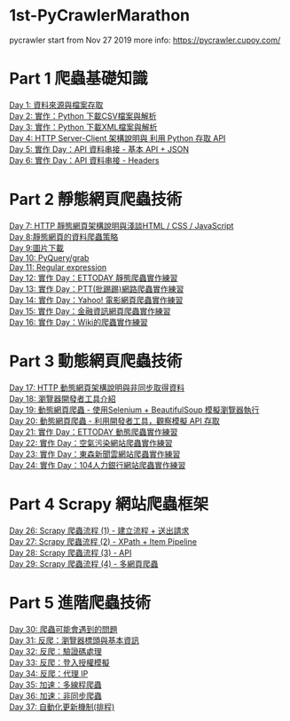 # 1st-PyCrawlerMarathon
pycrawler start from Nov 27 2019
more info: https://pycrawler.cupoy.com/
# Part 1 爬蟲基礎知識
<a href=https://github.com/jasonliu1990/1st-PyCrawlerMarathon/blob/master/homework/Day001_HW.ipynb>Day 1: 資料來源與檔案存取</a></br>
<a href=https://github.com/jasonliu1990/1st-PyCrawlerMarathon/blob/master/homework/Day002_HW.ipynb>Day 2: 實作：Python 下載CSV檔案與解析</a></br>
<a href=https://github.com/jasonliu1990/1st-PyCrawlerMarathon/blob/master/homework/Day003_HW.ipynb>Day 3: 實作：Python 下載XML檔案與解析</a></br>
<a href=https://github.com/jasonliu1990/1st-PyCrawlerMarathon/blob/master/homework/Day004_HW.ipynb>Day 4: HTTP Server-Client 架構說明與 利用 Python 存取 API</a></br>
<a href=https://github.com/jasonliu1990/1st-PyCrawlerMarathon/blob/master/homework/Day005_HW.ipynb>Day 5: 實作 Day：API 資料串接 - 基本 API + JSON</a></br>
<a href=https://github.com/jasonliu1990/1st-PyCrawlerMarathon/blob/master/homework/Day006_HW.ipynb>Day 6: 實作 Day：API 資料串接 - Headers</a></br>
# Part 2 靜態網頁爬蟲技術
<a href=https://github.com/jasonliu1990/1st-PyCrawlerMarathon/blob/master/homework/Day007_HW.ipynb>Day 7: HTTP 靜態網頁架構說明與淺談HTML / CSS / JavaScript</a></br>
<a href=https://github.com/jasonliu1990/1st-PyCrawlerMarathon/blob/master/homework/Day008_HW.ipynb>Day 8:靜態網頁的資料爬蟲策略</a></br>
<a href=https://github.com/jasonliu1990/1st-PyCrawlerMarathon/blob/master/homework/Day009_HW.ipynb>Day 9:圖片下載</a></br>
<a href=https://github.com/jasonliu1990/1st-PyCrawlerMarathon/blob/master/homework/Day010_HW.ipynb>Day 10: PyQuery/grab</a></br>
<a href=https://github.com/jasonliu1990/1st-PyCrawlerMarathon/blob/master/homework/Day011_HW.ipynb>Day 11: Regular expression</a></br>
<a href=https://github.com/jasonliu1990/1st-PyCrawlerMarathon/blob/master/homework/Day012_HW.ipynb>Day 12: 實作 Day：ETTODAY 靜態爬蟲實作練習</a></br>
<a href=https://github.com/jasonliu1990/1st-PyCrawlerMarathon/blob/master/homework/Day013_HW.ipynb>Day 13: 實作 Day：PTT(批踢踢)網路爬蟲實作練習</a></br>
<a href=https://github.com/jasonliu1990/1st-PyCrawlerMarathon/blob/master/homework/Day014_HW.ipynb>Day 14: 實作 Day：Yahoo! 電影網頁爬蟲實作練習</a></br>
<a href=https://github.com/jasonliu1990/1st-PyCrawlerMarathon/blob/master/homework/Day015_HW.ipynb>Day 15: 實作 Day：金融資訊網頁爬蟲實作練習</a></br>
<a href=https://github.com/jasonliu1990/1st-PyCrawlerMarathon/blob/master/homework/Day016_HW.ipynb>Day 16: 實作 Day：Wiki的爬蟲實作練習</a></br>
# Part 3 動態網頁爬蟲技術
<a href=https://github.com/jasonliu1990/1st-PyCrawlerMarathon/blob/master/homework/Day017_HW.ipynb>Day 17: HTTP 動態網頁架構說明與非同步取得資料</a></br>
<a href=https://github.com/jasonliu1990/1st-PyCrawlerMarathon/blob/master/homework/Day018_HW.ipynb>Day 18: 瀏覽器開發者工具介紹</a></br>
<a href=https://github.com/jasonliu1990/1st-PyCrawlerMarathon/blob/master/homework/Day019_HW.ipynb>Day 19: 動態網頁爬蟲 - 使用Selenium + BeautifulSoup 模擬瀏覽器執行</a></br>
<a href=https://github.com/jasonliu1990/1st-PyCrawlerMarathon/blob/master/homework/Day020_HW.ipynb>Day 20: 動態網頁爬蟲 - 利用開發者工具，觀察模擬 API 存取</a></br>
<a href=https://github.com/jasonliu1990/1st-PyCrawlerMarathon/blob/master/homework/Day021_HW.ipynb>Day 21: 實作 Day：ETTODAY 動態爬蟲實作練習</a></br>
<a href=https://github.com/jasonliu1990/1st-PyCrawlerMarathon/blob/master/homework/Day022_HW.ipynb>Day 22: 實作 Day：空氣污染網站爬蟲實作練習</a></br>
<a href=https://github.com/jasonliu1990/1st-PyCrawlerMarathon/blob/master/homework/Day023_HW.ipynb>Day 23: 實作 Day：東森新聞雲網站爬蟲實作練習</a></br>
<a href=https://github.com/jasonliu1990/1st-PyCrawlerMarathon/blob/master/homework/Day024_HW.ipynb>Day 24: 實作 Day：104人力銀行網站爬蟲實作練習</a></br>
# Part 4 Scrapy 網站爬蟲框架
<a href=https://github.com/jasonliu1990/1st-PyCrawlerMarathon/blob/master/homework/Day026_HW.py>Day 26: Scrapy 爬蟲流程 (1) - 建立流程 + 送出請求</a></br>
<a href=https://github.com/jasonliu1990/1st-PyCrawlerMarathon/blob/master/homework/Day027_HW.py>Day 27: Scrapy 爬蟲流程 (2) - XPath + Item Pipeline</a></br>
<a href=https://github.com/jasonliu1990/1st-PyCrawlerMarathon/blob/master/homework/Day028_HW.py>Day 28: Scrapy 爬蟲流程 (3) - API</a></br>
<a href=https://github.com/jasonliu1990/1st-PyCrawlerMarathon/blob/master/homework/Day029_HW.py>Day 29: Scrapy 爬蟲流程 (4) - 多網頁爬蟲</a></br>
# Part 5 進階爬蟲技術
<a href=https://github.com/jasonliu1990/1st-PyCrawlerMarathon/blob/master/homework/Day030_HW.ipynb>Day 30: 爬蟲可能會遇到的問題 </a></br>
<a href=https://github.com/jasonliu1990/1st-PyCrawlerMarathon/blob/master/homework/Day031_HW.ipynb>Day 31: 反爬：瀏覽器標頭與基本資訊 </a></br>
<a href=https://github.com/jasonliu1990/1st-PyCrawlerMarathon/blob/master/homework/Day032_HW.ipynb>Day 32: 反爬：驗證碼處理 </a></br>
<a href=https://github.com/jasonliu1990/1st-PyCrawlerMarathon/blob/master/homework/Day033_HW.ipynb>Day 33: 反爬：登入授權模擬 </a></br>
<a href=https://github.com/jasonliu1990/1st-PyCrawlerMarathon/blob/master/homework/Day034_HW.ipynb>Day 34: 反爬：代理 IP </a></br>
<a href=https://github.com/jasonliu1990/1st-PyCrawlerMarathon/blob/master/homework/Day035_HW.ipynb>Day 35: 加速：多線程爬蟲 </a></br>
<a href=https://github.com/jasonliu1990/1st-PyCrawlerMarathon/blob/master/homework/Day036_HW.ipynb>Day 36: 加速：非同步爬蟲 </a></br>
<a href=https://github.com/jasonliu1990/1st-PyCrawlerMarathon/blob/master/homework/Day037_HW.ipynb>Day 37: 自動化更新機制(排程) </a></br>


